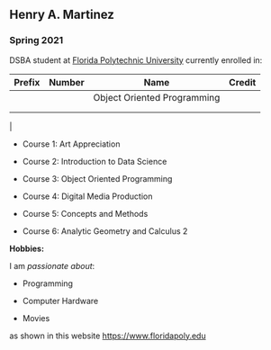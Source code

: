 ## Henry A. Martinez

### Spring 2021 

DSBA student at [Florida Polytechnic University](https://www.floridapoly.edu) currently enrolled in: 

|Prefix| Number| Name                           | Credit|
|------|-------|--------------------------------|-------|
|      |       |Object Oriented Programming     |       |
|      |       |                                |       |
|      |       |                                |       |
|






- Course 1: Art Appreciation

- Course 2: Introduction to Data Science

- Course 3: Object Oriented Programming

- Course 4: Digital Media Production 

- Course 5: Concepts and Methods

- Course 6: Analytic Geometry and Calculus 2

**Hobbies:**

I am _passionate about_: 

- Programming 

- Computer Hardware

- Movies 

as shown in this website <https://www.floridapoly.edu>
